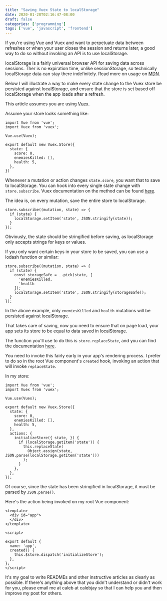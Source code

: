 ```yaml
---
title: "Saving Vuex State to localStorage"
date: 2020-01-28T02:16:47-08:00
draft: false
categories: ['programming']
tags: ['vue', 'javascript', 'frontend']
---
```


If you're using Vue and Vuex and want to perpetuate data between refreshes or
when your user closes the session and returns later, a good way to do so without
invoking an API is to use localStorage.

localStorage is a fairly universal browser API for saving data across sessions.
Ther is no expiration time, unlike sessionStorage, so technically localStorage
data can stay there indefinitely. Read more on usage on [MDN](https://developer.mozilla.org/en-US/docs/Web/API/Window/localStorage).


Below I will illustrate a way to make every state change to the Vuex store be
persisted against localStorage, and ensure that the store is set based off
localStorage when the app loads after a refresh.

This article assumes you are using [Vuex](https://vuex.vuejs.org/).

Assume your store looks something like:

```
import Vue from 'vue';
import Vuex from 'vuex';

Vue.use(Vuex);

export default new Vuex.Store({
  state: {
    score: 0,
    enemiesKilled: [],
    health: 5,
  },
})
```

Whenever a mutation or action changes `state.score`, you want that to save to
localStorage. You can hook into every single state change with `store.subscribe`.
Vuex documentation on the method can be found
[here](https://vuex.vuejs.org/api/#subscribe).

The idea is, on every mutation, save the entire store to localStorage.

```
store.subscribe((mutation, state) => {
  if (state) {
    localStorage.setItem('state', JSON.stringify(state));
  }
});

```

Obviously, the state should be stringified before saving, as localStorage
only accepts strings for keys or values.

If you only want certain keys in your store to be saved, you can use a lodash
function or similar:

```
store.subscribe((mutation, state) => {
  if (state) {
    const storageSafe = _.pick(state, [
      'enemiesKilled,
      'health
    ]);
    localStorage.setItem('state', JSON.stringify(storageSafe));
  }
});
```

In the above example, only `enemiesKilled` and `health` mutations will be
persisted against localStorage.

That takes care of saving, now you need to ensure that on page load, your app
sets its store to be equal to data saved in localStorage.

The function you'll use to do this is `store.replaceState`, and you can find
the documentation [here](https://vuex.vuejs.org/api/#replacestate).

You need to invoke this fairly early in your app's rendering process. I prefer
to do so in the root Vue component's `created` hook, invoking an action that
will invoke `replaceState`.

In my store:

```
import Vue from 'vue';
import Vuex from 'vuex';

Vue.use(Vuex);

export default new Vuex.Store({
  state: {
    score: 0,
    enemiesKilled: [],
    health: 5,
  },
  actions: {
    initializeStore({ state, }) {
      if (localStorage.getItem('state')) {
        this.replaceState(
          Object.assign(state, JSON.parse(localStorage.getItem('state')))
        );
      }
    },
  },
});
```

Of course, since the state has been stringified in localStorage, it must be
parsed by `JSON.parse()`.

Here's the action being invoked on my root Vue component:

```
<template>
  <div id="app">
  </div>
</template>

<script>

export default {
  name: 'app',
  created() {
    this.$store.dispatch('initializeStore');
  },
};
</script>

```

It's my goal to write READMEs and other instructive articles as clearly as
possible. If there's anything above that you didn't understand or didn't work
for you, please email me at caleb at calebjay so that I
can help you and then improve my post for others.
